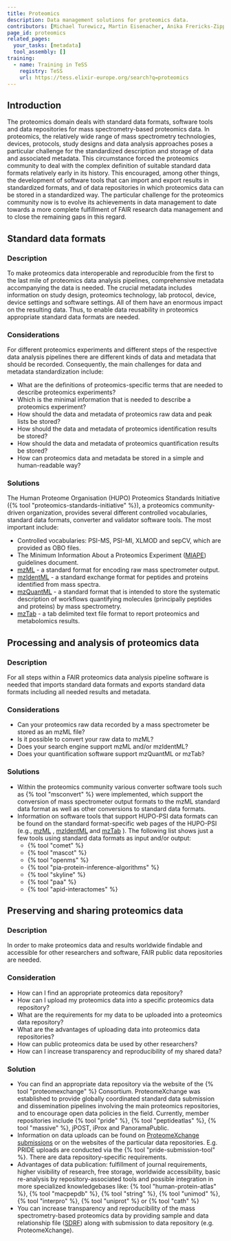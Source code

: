 ```yaml
---
title: Proteomics
description: Data management solutions for proteomics data.
contributors: [Michael Turewicz, Martin Eisenacher, Anika Frericks-Zipper, Ulrike Wittig, Dirk Winkelhardt]
page_id: proteomics
related_pages:
  your_tasks: [metadata]
  tool_assembly: []
training:
  - name: Training in TeSS
    registry: TeSS
    url: https://tess.elixir-europe.org/search?q=proteomics
---
```



## Introduction

The proteomics domain deals with standard data formats, software tools and data repositories for mass spectrometry-based proteomics data. In proteomics, the relatively wide range of mass spectrometry technologies, devices, protocols, study designs and data analysis approaches poses a particular challenge for the standardized description and storage of data and associated metadata. This circumstance forced the proteomics community to deal with the complex definition of suitable standard data formats relatively early in its history. This encouraged, among other things, the development of software tools that can import and export results in standardized formats, and of data repositories in which proteomics data can be stored in a standardized way. The particular challenge for the proteomics community now is to evolve its achievements in data management to date towards a more complete fulfillment of FAIR research data management and to close the remaining gaps in this regard.

## Standard data formats

### Description
To make proteomics data interoperable and reproducible from the first to the last mile of proteomics data analysis pipelines, comprehensive metadata accompanying the data is needed. The crucial metadata includes information on study design, proteomics technology, lab protocol, device, device settings and software settings. All of them have an enormous impact on the resulting data. Thus, to enable data reusability in proteomics appropriate standard data formats are needed.

### Considerations

For different proteomics experiments and different steps of the respective data analysis pipelines there are different kinds of data and metadata that should be recorded. Consequently, the main challenges for data and metadata standardization include:
- What are the definitions of proteomics-specific terms that are needed to describe proteomics experiments?
- Which is the minimal information that is needed to describe a proteomics experiment?
- How should the data and metadata of proteomics raw data and peak lists be stored?
- How should the data and metadata of proteomics identification results be stored?
- How should the data and metadata of proteomics quantification results be stored?
- How can proteomics data and metadata be stored in a simple and human-readable way?


### Solutions
The Human Proteome Organisation (HUPO) Proteomics Standards Initiative ({% tool "proteomics-standards-initiative" %}), a proteomics community-driven organization, provides several different controlled vocabularies, standard data formats, converter and validator software tools. The most important include:
- Controlled vocabularies: PSI-MS, PSI-MI, XLMOD and sepCV, which are provided as OBO files.
- The Minimum Information About a Proteomics Experiment ([MIAPE](https://psidev.info/miape)) guidelines document.
- [mzML](https://www.psidev.info/mzML)  - a standard format for encoding raw mass spectrometer output.
- [mzIdentML](https://www.psidev.info/mzidentml) - a standard exchange format for peptides and proteins identified from mass spectra.
- [mzQuantML](https://psidev.info/mzquantml) - a standard format that is intended to store the systematic description of workflows quantifying molecules (principally peptides and proteins) by mass spectrometry.
- [mzTab](https://www.psidev.info/mztab) - a tab delimited text file format to report proteomics and metabolomics results.


## Processing and analysis of proteomics data

### Description
For all steps within a FAIR proteomics data analysis pipeline software is needed that imports standard data formats and exports standard data formats including all needed results and metadata.

### Considerations
- Can your proteomics raw data recorded by a mass spectrometer be stored as an mzML file?
- Is it possible to convert your raw data to mzML?
- Does your search engine support mzML and/or mzIdentML?
- Does your quantification software support mzQuantML or mzTab?


### Solutions
- Within the proteomics community various converter software tools such as {% tool "msconvert" %} were implemented, which support the conversion of mass spectrometer output formats to the mzML standard data format as well as other conversions to standard data formats.
- Information on software tools that support HUPO-PSI data formats can be found on the standard format-specific web pages of the HUPO-PSI (e.g., [mzML](https://www.psidev.info/mzML) , [mzIdentML](https://www.psidev.info/mzidentml) and [mzTab](https://www.psidev.info/mztab) ). The following list shows just a few tools using standard data formats as input and/or output: 
  * {% tool "comet" %}
  * {% tool "mascot" %}
  * {% tool "openms" %}
  * {% tool "pia-protein-inference-algorithms" %}
  * {% tool "skyline" %}
  * {% tool "paa" %}
  * {% tool "apid-interactomes" %}


## Preserving and sharing proteomics data

### Description
In order to make proteomics data and results worldwide findable and accessible for other researchers and software, FAIR public data repositories are needed.

### Consideration
- How can I find an appropriate proteomics data repository?
- How can I upload my proteomics data into a specific proteomics data repository?
- What are the requirements for my data to be uploaded into a proteomics data repository?
- What are the advantages of uploading data into proteomics data repositories?
- How can public proteomics data be used by other researchers?
- How can I increase transparency and reproducibility of my shared data?


### Solution

- You can find an appropriate data repository via the website of the {% tool "proteomexchange" %} Consortium. ProteomeXchange was established to provide globally coordinated standard data submission and dissemination pipelines involving the main proteomics repositories, and to encourage open data policies in the field. Currently, member repositories include {% tool "pride" %}, {% tool "peptideatlas" %}, {% tool "massive" %}, jPOST, iProx and PanoramaPublic.
- Information on data uploads can be found on [ProteomeXchange submissions](http://www.proteomexchange.org/submission) or on the websites of the particular data repositories. E.g. PRIDE uploads are conducted via the {% tool "pride-submission-tool" %}. There are data repository-specific requirements.
- Advantages of data publication: fulfillment of journal requirements, higher visibility of research, free storage, worldwide accessibility, basic re-analysis by repository-associated tools and possible integration in more specialized knowledgebases like: {% tool "human-protein-atlas" %}, {% tool "macpepdb" %}, {% tool "string" %}, {% tool "unimod" %}, {% tool "interpro" %}, {% tool "uniprot" %} or {% tool "cath" %}
- You can increase transparency and reproducibility of the mass spectrometry-based proteomics data by providing sample and data relationship file ([SDRF](https://github.com/bigbio/proteomics-sample-metadata/tree/master/sdrf-proteomics)) along with submission to data repository (e.g. ProteomeXchange).

